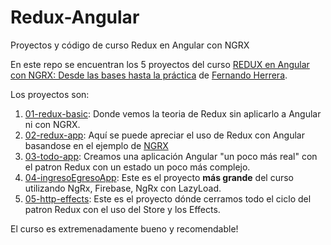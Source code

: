 
# Redux-Angular
Proyectos y código de curso Redux en Angular con NGRX

En este repo se encuentran los 5 proyectos del curso [REDUX en Angular con NGRX: Desde las bases hasta la práctica](https://www.udemy.com/course/redux-ngrx-angular/?couponCode=14BE768F3CC8B1C6E2CC) de [Fernando Herrera](https://fernando-herrera.com).

Los proyectos son:

 1. [01-redux-basic](https://github.com/nahuelbentos/redux-angular/tree/main/01-redux-basic): Donde vemos la teoria de Redux sin aplicarlo a Angular ni con NGRX.
 2. [02-redux-app](https://github.com/nahuelbentos/redux-angular/tree/main/02-redux-app):  Aquí se puede apreciar el uso de Redux con Angular basandose en el ejemplo de [NGRX](https://ngrx.io/guide/store)
 3. [03-todo-app](https://github.com/nahuelbentos/redux-angular/tree/main/03-todo-app):  Creamos una aplicación Angular "un poco más real" con el patron Redux con un estado un poco más complejo.
 4. [04-ingresoEgresoApp](https://github.com/nahuelbentos/redux-angular/tree/main/04-ingresoEgresoApp):  Este es el proyecto **más grande** del curso utilizando NgRx, Firebase, NgRx con LazyLoad.
 5. [05-http-effects](https://github.com/nahuelbentos/redux-angular/tree/main/05-http-effects): Este es el proyecto dónde cerramos todo el ciclo del patron Redux con el uso del Store y los Effects.


El curso es extremenadamente bueno y recomendable!
